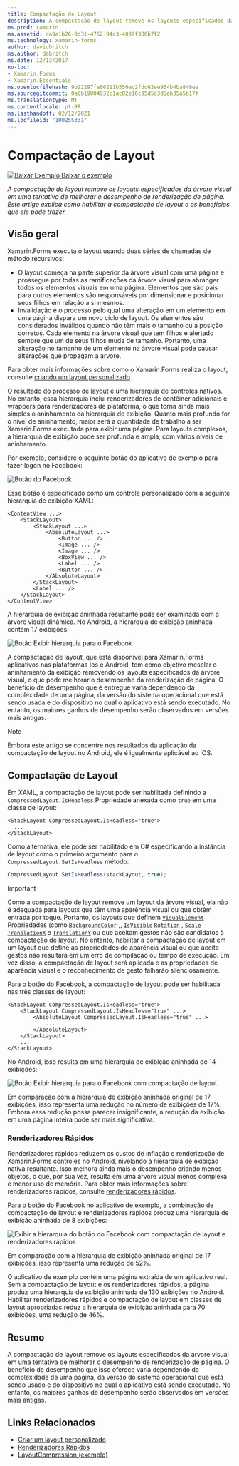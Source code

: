 ```yaml
---
title: Compactação de Layout
description: A compactação de layout remove os layouts especificados da árvore visual em uma tentativa de melhorar o desempenho de renderização de página. Este artigo explica como habilitar a compactação de layout e os benefícios que ele pode trazer.
ms.prod: xamarin
ms.assetid: da9e1b26-9d31-4762-94c3-4039f306b7f2
ms.technology: xamarin-forms
author: davidbritch
ms.author: dabritch
ms.date: 12/13/2017
no-loc:
- Xamarin.Forms
- Xamarin.Essentials
ms.openlocfilehash: 9b22297fe06211b550ac2fdd62ee934b4ba849ee
ms.sourcegitcommit: 0a6b19004932c1ac82e16c95d5d3d5eb35a5b17f
ms.translationtype: MT
ms.contentlocale: pt-BR
ms.lasthandoff: 02/12/2021
ms.locfileid: "100255331"
---
```

# <a name="layout-compression"></a>Compactação de Layout

[![Baixar Exemplo](~/media/shared/download.png) Baixar o exemplo](/samples/xamarin/xamarin-forms-samples/userinterface-layoutcompression)

_A compactação de layout remove os layouts especificados da árvore visual em uma tentativa de melhorar o desempenho de renderização de página. Este artigo explica como habilitar a compactação de layout e os benefícios que ele pode trazer._

## <a name="overview"></a>Visão geral

Xamarin.Forms executa o layout usando duas séries de chamadas de método recursivos:

- O layout começa na parte superior da árvore visual com uma página e prossegue por todas as ramificações da árvore visual para abranger todos os elementos visuais em uma página. Elementos que são pais para outros elementos são responsáveis por dimensionar e posicionar seus filhos em relação a si mesmos.
- Invalidação é o processo pelo qual uma alteração em um elemento em uma página dispara um novo ciclo de layout. Os elementos são considerados inválidos quando não têm mais o tamanho ou a posição corretos. Cada elemento na árvore visual que tem filhos é alertado sempre que um de seus filhos muda de tamanho. Portanto, uma alteração no tamanho de um elemento na árvore visual pode causar alterações que propagam a árvore.

Para obter mais informações sobre como o Xamarin.Forms realiza o layout, consulte [criando um layout personalizado](~/xamarin-forms/user-interface/layouts/custom.md).

O resultado do processo de layout é uma hierarquia de controles nativos. No entanto, essa hierarquia inclui renderizadores de contêiner adicionais e wrappers para renderizadores de plataforma, o que torna ainda mais simples o aninhamento da hierarquia de exibição. Quanto mais profundo for o nível de aninhamento, maior será a quantidade de trabalho a ser Xamarin.Forms executada para exibir uma página. Para layouts complexos, a hierarquia de exibição pode ser profunda e ampla, com vários níveis de aninhamento.

Por exemplo, considere o seguinte botão do aplicativo de exemplo para fazer logon no Facebook:

![Botão do Facebook](layout-compression-images/facebook-button.png)

Esse botão é especificado como um controle personalizado com a seguinte hierarquia de exibição XAML:

```xaml
<ContentView ...>
    <StackLayout>
        <StackLayout ...>
            <AbsoluteLayout ...>
                <Button ... />    
                <Image ... />
                <Image ... />
                <BoxView ... />
                <Label ... />
                <Button ... />
            </AbsoluteLayout>
        </StackLayout>
        <Label ... />
    </StackLayout>    
</ContentView>
```

A hierarquia de exibição aninhada resultante pode ser examinada com a árvore visual dinâmica. No Android, a hierarquia de exibição aninhada contém 17 exibições:

![Botão Exibir hierarquia para o Facebook](layout-compression-images/no-compression.png)

A compactação de layout, que está disponível para Xamarin.Forms aplicativos nas plataformas Ios e Android, tem como objetivo mesclar o aninhamento da exibição removendo os layouts especificados da árvore visual, o que pode melhorar o desempenho da renderização de página. O benefício de desempenho que é entregue varia dependendo da complexidade de uma página, da versão do sistema operacional que está sendo usada e do dispositivo no qual o aplicativo está sendo executado. No entanto, os maiores ganhos de desempenho serão observados em versões mais antigas.

> [!NOTE]
> Embora este artigo se concentre nos resultados da aplicação da compactação de layout no Android, ele é igualmente aplicável ao iOS.

## <a name="layout-compression"></a>Compactação de Layout

Em XAML, a compactação de layout pode ser habilitada definindo a `CompressedLayout.IsHeadless` Propriedade anexada como `true` em uma classe de layout:

```xaml
<StackLayout CompressedLayout.IsHeadless="true">
  ...
</StackLayout>   
```

Como alternativa, ele pode ser habilitado em C# especificando a instância de layout como o primeiro argumento para o `CompressedLayout.SetIsHeadless` método:

```csharp
CompressedLayout.SetIsHeadless(stackLayout, true);
```

> [!IMPORTANT]
> Como a compactação de layout remove um layout da árvore visual, ela não é adequada para layouts que têm uma aparência visual ou que obtêm entrada por toque. Portanto, os layouts que definem [`VisualElement`](xref:Xamarin.Forms.VisualElement) Propriedades (como [`BackgroundColor`](xref:Xamarin.Forms.VisualElement.BackgroundColor) ,, [`IsVisible`](xref:Xamarin.Forms.VisualElement.IsVisible) [`Rotation`](xref:Xamarin.Forms.VisualElement.Rotation) , [`Scale`](xref:Xamarin.Forms.VisualElement.Scale) [`TranslationX`](xref:Xamarin.Forms.VisualElement.TranslationX) e [`TranslationY`](xref:Xamarin.Forms.VisualElement.TranslationY) ou que aceitam gestos não são candidatos à compactação de layout. No entanto, habilitar a compactação de layout em um layout que define as propriedades de aparência visual ou que aceita gestos não resultará em um erro de compilação ou tempo de execução. Em vez disso, a compactação de layout será aplicada e as propriedades de aparência visual e o reconhecimento de gesto falharão silenciosamente.

Para o botão do Facebook, a compactação de layout pode ser habilitada nas três classes de layout:

```xaml
<StackLayout CompressedLayout.IsHeadless="true">
    <StackLayout CompressedLayout.IsHeadless="true" ...>
        <AbsoluteLayout CompressedLayout.IsHeadless="true" ...>
            ...
        </AbsoluteLayout>
    </StackLayout>
    ...
</StackLayout>  
```

No Android, isso resulta em uma hierarquia de exibição aninhada de 14 exibições:

![Botão Exibir hierarquia para o Facebook com compactação de layout](layout-compression-images/layout-compression.png)

Em comparação com a hierarquia de exibição aninhada original de 17 exibições, isso representa uma redução no número de exibições de 17%. Embora essa redução possa parecer insignificante, a redução da exibição em uma página inteira pode ser mais significativa.

### <a name="fast-renderers"></a>Renderizadores Rápidos

Renderizadores rápidos reduzem os custos de inflação e renderização de Xamarin.Forms controles no Android, nivelando a hierarquia de exibição nativa resultante. Isso melhora ainda mais o desempenho criando menos objetos, o que, por sua vez, resulta em uma árvore visual menos complexa e menor uso de memória. Para obter mais informações sobre renderizadores rápidos, consulte [renderizadores rápidos](~/xamarin-forms/internals/fast-renderers.md).

Para o botão do Facebook no aplicativo de exemplo, a combinação de compactação de layout e renderizadores rápidos produz uma hierarquia de exibição aninhada de 8 exibições:

![Exibir a hierarquia do botão do Facebook com compactação de layout e renderizadores rápidos](layout-compression-images/layout-compression-with-fast-renderers.png)

Em comparação com a hierarquia de exibição aninhada original de 17 exibições, isso representa uma redução de 52%.

O aplicativo de exemplo contém uma página extraída de um aplicativo real. Sem a compactação de layout e os renderizadores rápidos, a página produz uma hierarquia de exibição aninhada de 130 exibições no Android. Habilitar renderizadores rápidos e compactação de layout em classes de layout apropriadas reduz a hierarquia de exibição aninhada para 70 exibições, uma redução de 46%.

## <a name="summary"></a>Resumo

A compactação de layout remove os layouts especificados da árvore visual em uma tentativa de melhorar o desempenho de renderização de página. O benefício de desempenho que isso oferece varia dependendo da complexidade de uma página, da versão do sistema operacional que está sendo usado e do dispositivo no qual o aplicativo está sendo executado. No entanto, os maiores ganhos de desempenho serão observados em versões mais antigas.

## <a name="related-links"></a>Links Relacionados

- [Criar um layout personalizado](~/xamarin-forms/user-interface/layouts/custom.md)
- [Renderizadores Rápidos](~/xamarin-forms/internals/fast-renderers.md)
- [LayoutCompression (exemplo)](/samples/xamarin/xamarin-forms-samples/userinterface-layoutcompression)